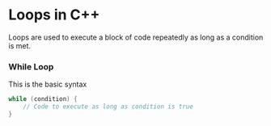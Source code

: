 # Loops in C++
Loops are used to execute a block of code repeatedly as long as a condition is met.

### **While Loop**
This is the basic syntax
```cpp
while (condition) {
    // Code to execute as long as condition is true
}
```
